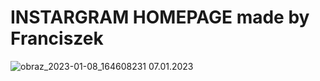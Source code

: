 # INSTARGRAM HOMEPAGE made by Franciszek
![obraz_2023-01-08_164608231](https://user-images.githubusercontent.com/119127477/211205854-066decaa-d932-4b83-a789-9ba1c998caca.png)
07.01.2023
